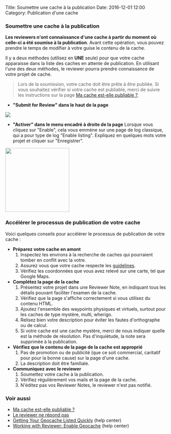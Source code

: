 Title: Soumettre une cache à la publication
Date: 2016-12-01 12:00
Category: Publication d'une cache

### Soumettre une cache à la publication
**Les reviewers n'ont connaissance d'une cache à partir du moment où celle-ci a
été soumise à la publication**. Avant cette opération, vous pouvez prendre le
temps de modifier à votre guise le contenu de la cache.

Il y a deux méthodes (utilisez en **UNE** seule) pour que votre cache apparaisse
dans la liste des caches en attente de publication. En utilisant l'une des deux
méthodes, le reviewer pourra prendre connaissance de votre projet de cache.

> Lors de la soumission, votre cache doit être prête à être publiée. Si vous
> souhaitez vérifier si votre cache est publiable, merci de suivre les
> instructions sur la page [Ma cache est-elle publiable ?]({filename}/cache_is_publishable.md).

* **"Submit for Review" dans le haut de la page**
<img src="https://support.groundspeak.com/index.php?pg=file&from=2&id=645"/>

* **"Activer" dans le menu encadré à droite de la page**
Lorsque vous cliquez sur "Enable", cela vous emmène sur une page de log
classique, qui a pour type de log "Enable listing". Expliquez en quelques mots
votre projet et cliquer sur "Enregistrer".

<img src="https://d1u1p2xjjiahg3.cloudfront.net/a1c7f772-e4e7-4ea2-8357-ca97b89b337e.png" style="width: 200px;"/>

### Accélérer le processus de publication de votre cache
Voici quelques conseils pour accélérer le processus de publication de votre
cache :

* **Préparez votre cache en amont**
	1. Inspectez les environs à la recherche de caches qui pourraient tomber en
	   conflit avec la votre.
	2. Assurez vous que votre cache respecte les
	   [guidelines](http://www.geocaching.com/about/guidelines.aspx).
	3. Vérifiez les coordonnées que vous avez relevé sur une carte, tel que
	   Google Maps.
* **Complétez la page de la cache**
	1. Présentez votre projet dans une Reviewer Note, en indiquant tous les
	   détails pouvant faciliter l'examen de la cache.
	2. Vérifiez que la page s'affiche correctement si vous utilisez du contenu
	   HTML.
	3. Ajoutez l'ensemble des waypoints physiques et virtuels, surtout pour les
	   caches de type mystère, multi, wherigo.
	4. Relisez bien votre description pour éviter les fautes d'orthographe ou de
	   calcul.
	5. Si votre cache est une cache mystère, merci de nous indiquer quelle est
	   la méthode de résolution. Pas d'inquiètude, la note sera supprimée à la
	   publication.
* **Vérifiez que le contenu de la page de la cache est approprié**
	1. Pas de promotion ou de publicité (que ce soit commercial, caritatif pour
	   pour la bonne cause) sur la page d'une cache.
	2. La description doit être familiale.
* **Communiquez avec le reviewer**
	1. Soumettez votre cache à la publication.
	2. Vérifiez régulièrement vos mails et la page de la cache.
	3. N'éditez pas vos Reviewer Notes, le reviewer n'est pas notifié.

### Voir aussi
* [Ma cache est-elle publiable ?]({filename}/cache_is_publishable.md)
* [Le reviewer ne répond pas]({filename}/silent_reviewer.md)
* [Getting Your Geocache Listed
  Quickly](http://support.groundspeak.com/index.php?pg=kb.page&id=77) (help
  center)
* [Working with Reviewer: Enable
  Geocache](http://support.groundspeak.com/index.php?pg=kb.page&id=301) (help
  center)
